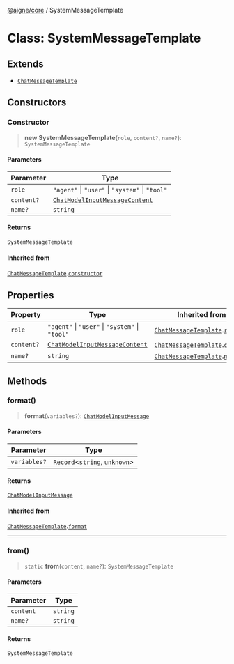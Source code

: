 [@aigne/core](../wiki/Home) / SystemMessageTemplate

# Class: SystemMessageTemplate

## Extends

- [`ChatMessageTemplate`](../wiki/Class.ChatMessageTemplate)

## Constructors

### Constructor

> **new SystemMessageTemplate**(`role`, `content?`, `name?`): `SystemMessageTemplate`

#### Parameters

| Parameter  | Type                                                                             |
| ---------- | -------------------------------------------------------------------------------- |
| `role`     | `"agent"` \| `"user"` \| `"system"` \| `"tool"`                                  |
| `content?` | [`ChatModelInputMessageContent`](../wiki/TypeAlias.ChatModelInputMessageContent) |
| `name?`    | `string`                                                                         |

#### Returns

`SystemMessageTemplate`

#### Inherited from

[`ChatMessageTemplate`](../wiki/Class.ChatMessageTemplate).[`constructor`](../wiki/Class.ChatMessageTemplate#constructor)

## Properties

| Property                        | Type                                                                             | Inherited from                                                                                                    |
| ------------------------------- | -------------------------------------------------------------------------------- | ----------------------------------------------------------------------------------------------------------------- |
| <a id="role"></a> `role`        | `"agent"` \| `"user"` \| `"system"` \| `"tool"`                                  | [`ChatMessageTemplate`](../wiki/Class.ChatMessageTemplate).[`role`](../wiki/Class.ChatMessageTemplate#role)       |
| <a id="content"></a> `content?` | [`ChatModelInputMessageContent`](../wiki/TypeAlias.ChatModelInputMessageContent) | [`ChatMessageTemplate`](../wiki/Class.ChatMessageTemplate).[`content`](../wiki/Class.ChatMessageTemplate#content) |
| <a id="name"></a> `name?`       | `string`                                                                         | [`ChatMessageTemplate`](../wiki/Class.ChatMessageTemplate).[`name`](../wiki/Class.ChatMessageTemplate#name)       |

## Methods

### format()

> **format**(`variables?`): [`ChatModelInputMessage`](../wiki/Interface.ChatModelInputMessage)

#### Parameters

| Parameter    | Type                            |
| ------------ | ------------------------------- |
| `variables?` | `Record`\<`string`, `unknown`\> |

#### Returns

[`ChatModelInputMessage`](../wiki/Interface.ChatModelInputMessage)

#### Inherited from

[`ChatMessageTemplate`](../wiki/Class.ChatMessageTemplate).[`format`](../wiki/Class.ChatMessageTemplate#format)

---

### from()

> `static` **from**(`content`, `name?`): `SystemMessageTemplate`

#### Parameters

| Parameter | Type     |
| --------- | -------- |
| `content` | `string` |
| `name?`   | `string` |

#### Returns

`SystemMessageTemplate`
